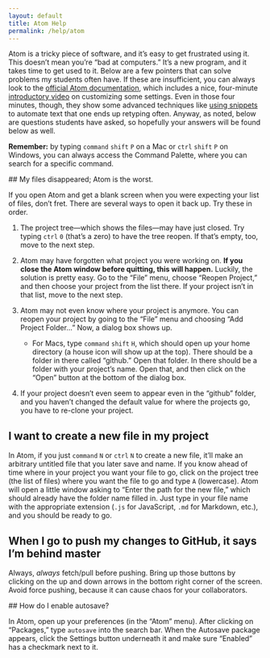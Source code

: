 ```yaml
---
layout: default
title: Atom Help
permalink: /help/atom
---
```


Atom is a tricky piece of software, and it’s easy to get frustrated using it.
This doesn’t mean you’re “bad at computers.” It’s a new program, and it takes
time to get used to it. Below are a few pointers that can solve problems my students often
have. If these are insufficient, you can always look to the [official Atom
documentation](https://atom.io/docs), which includes a nice, four-minute
[introductory video](https://www.youtube.com/watch?v=U5POoGSrtGg) on
customizing some settings. Even in those four minutes, though, they show some
advanced techniques like [using
snippets](http://flight-manual.atom.io/using-atom/sections/snippets/) to
automate text that one ends up retyping often. Anyway, as noted, below are
questions students have asked, so hopefully your answers will be found below
as well.

**Remember:** by typing `command` `shift` `P` on a Mac or `ctrl` `shift` `P`
on Windows, you can always access the Command Palette, where you can search
for a specific command.

<section id="missing-project">
## My files disappeared; Atom is the worst.

If you open Atom and get a blank screen when you were expecting your list of
files, don’t fret. There are several ways to open it back up. Try these in
order.

1. The project tree—which shows the files—may have just closed. Try
   typing `ctrl` `0` (that’s a
   zero) to have the tree reopen. If that’s empty, too, move to the next step.

1. Atom may have forgotten what project you were working on. **If you close
   the Atom window before quitting, this will happen.** Luckily, the solution
   is pretty easy. Go to the “File” menu, choose “Reopen Project,” and then
   choose your project from the list there. If your project isn’t in that
   list, move to the next step.

1. Atom may not even know where your project is anymore. You can reopen your
   project by going to the “File” menu and choosing “Add Project Folder…” Now,
   a dialog box shows up.
      
      * For Macs, type `command` `shift` `H`, which should open up your home
        directory (a house icon will show up at the top). There should be a
        folder in there called “github.” Open that folder. In there should be
        a folder with your project’s name. Open that, and then click on the
        “Open” button at the bottom of the dialog box.

1. If your project doesn’t even seem to appear even in the “github” folder,
   and you haven’t changed the default value for where the projects go, you
   have to re-clone your project.

</section>

<section id="new-file">

## I want to create a new file in my project

In Atom, if you just `command` `N` or `ctrl` `N` to create a new file, it’ll
make an arbitrary untitled file that you later save and name. If you know
ahead of time where in your project you want your file to go, click on the
project tree (the list of files) where you want the file to go and type `A`
(lowercase). Atom will open a little window asking to “Enter the path for the
new file,” which should already have the folder name filled in. Just type in
your file name with the appropriate extension (`.js` for JavaScript, `.md` for
Markdown, etc.), and you should be ready to go.

</section>

<section id="git-push-failed">

## When I go to push my changes to GitHub, it says I’m behind master

Always, *always* fetch/pull before pushing. Bring up those buttons by clicking
on the up and down arrows in the bottom right corner of the screen. Avoid
force pushing, because it can cause chaos for your collaborators.

</section>

<section id="autosave">
## How do I enable autosave?

In Atom, open up your preferences (in the “Atom” menu). After clicking on
“Packages,” type `autosave` into the search bar. When the Autosave package
appears, click the Settings button underneath it and make sure “Enabled” has a
checkmark next to it.

</section>

